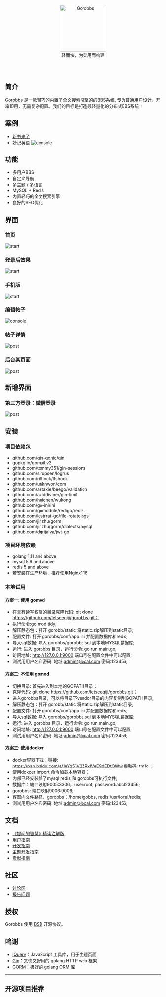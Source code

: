 <div align="center">
<img alt="Gorobbs" width="150rpm"  src="https://github.com/letseeqiji/gorobbs/blob/master/doc/gr.png">
 <br>
 轻而快，为实用而构建
</div>


<br><br>

</p>

## 简介

[Gorobbs](https://github.com/letseeqiji/gorobbs) 是一款轻巧的内置了全文搜索引擎的的BBS系统, 专为普通用户设计，开箱即用，无需复杂配置。我们的目标是打造最轻量化的分布式BBS系统！

## 案例

* [新书来了](https://www.xinshulaile.com)
* 妙记英语
![console](https://github.com/letseeqiji/gorobbs/blob/master/doc/miaoji.jpg)

## 功能

* 多用户BBS
* 自定义导航
* 多主题 / 多语言
* MySQL + Redis
* 内置轻巧的全文搜索引擎
* 良好的SEO优化

## 界面

### 首页

![start](https://github.com/letseeqiji/gorobbs/blob/master/doc/index.png)

### 登录后效果

![start](https://github.com/letseeqiji/gorobbs/blob/master/doc/login.png)

### 手机版

![start](https://github.com/letseeqiji/gorobbs/blob/master/doc/mobile.png)

### 编辑帖子

![console](https://github.com/letseeqiji/gorobbs/blob/master/doc/thread.png)

### 帖子详情

![post](https://github.com/letseeqiji/gorobbs/blob/master/doc/detail.png)

### 后台某页面

![post](https://github.com/letseeqiji/gorobbs/blob/master/doc/tags.png)

## 新增界面

### 第三方登录：微信登录

![post](https://github.com/letseeqiji/gorobbs/blob/master/doc/wechatlogin.png)

## 安装

### 项目依赖包
 * github.com/gin-gonic/gin
 * gopkg.in/gomail.v2
 * github.com/tommy351/gin-sessions
 * github.com/sirupsen/logrus
 * github.com/rifflock/lfshook
 * github.com/unknwon/com
 * github.com/astaxie/beego/validation
 * github.com/aviddiviner/gin-limit
 * github.com/huichen/wukong
 * github.com/go-ini/ini
 * github.com/gomodule/redigo/redis
 * github.com/lestrrat-go/file-rotatelogs
 * github.com/jinzhu/gorm
 * github.com/jinzhu/gorm/dialects/mysql
 * github.com/dgrijalva/jwt-go

### 项目环境依赖
 * golang 1.11 and above
 * mysql 5.6 and above
 * redis 5 and above
 * 若安装在生产环境，推荐使用Nginx1.16

### 本地试用

#### 方案一: 使用 gomod

- 在具有读写权限的目录克隆代码: git clone https://github.com/letseeqiji/gorobbs.git；
- 执行命令:go mod tidy;
- 解压静态包：打开 gorobb/static 将static.zip解压到static目录;
- 配置文件: 打开 gorobbs/conf/app.ini 并配置数据库和redis;
- 导入sql数据: 导入 gorobbs/gorobbs.sql 到本地MYSQL数据库;
- 运行: 进入 gorobbs 目录，运行命令: go run main.go;
- 访问地址: http://127.0.0.1:9000  端口号在配置文件中可以配置;
- 测试用用户名和密码:  地址:admin@local.com   密码:123456;

#### 方案二: 不使用 gomod

- 切换目录: 首先进入到本地的GOPATH目录；
- 克隆代码: git clone https://github.com/letseeqiji/gorobbs.git；
- 进入gorobbs目录，可以将目录下vendor目录的内容复制到GOPATH目录;
- 解压静态包：打开 gorobb/static 将static.zip解压到static目录;
- 配置文件: 打开 gorobbs/conf/app.ini 并配置数据库和redis;
- 导入sql数据: 导入 gorobbs/gorobbs.sql 到本地MYSQL数据库;
- 运行: 进入 gorobbs 目录，运行命令: go run main.go;
- 访问地址: http://127.0.0.1:9000  端口号在配置文件中可以配置;
- 测试用用户名和密码:  地址:admin@local.com   密码:123456;

#### 方案三: 使用docker

- docker容器下载：链接: https://pan.baidu.com/s/1eYq51V2ZRxIVeE9dEDtOWw 提取码: tm1c ；
- 使用dokcer import 命令加载本地容器；
- 内部已经安装好了mysql redis 和 gorobbs可执行文件;
- 数据库：端口映射9005:3306，user:root, password:abc123456;
- gorobbs: 端口映射9006:9006;
- 容器内文件路径，gorobbs：/home/gobbs, redis:/usr/local/redis;
- 测试用用户名和密码:  地址:admin@local.com   密码:123456;


## 文档

* [《提问的智慧》精读注解版](https://#)
* [用户指南](https://#)
* [开发指南](https://#)
* [主题开发指南](https://#)
* [贡献指南](https://#)

## 社区

* [讨论区](https://#)
* [报告问题](https://#)

## 授权

Gorobbs 使用 [BSD](https://#) 开源协议。

## 鸣谢

* [jQuery](https://github.com/jquery/jquery)：JavaScript 工具库，用于主题页面
* [Gin](https://github.com/gin-gonic/gin)：又快又好用的 golang HTTP web 框架
* [GORM](https://github.com/jinzhu/gorm)：极好的 golang ORM 库


---

## 开源项目推荐

